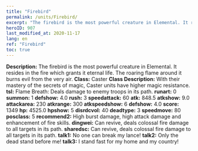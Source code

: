 ```yaml
---
title: "Firebird"
permalink: /units/Firebird/
excerpt: "The firebird is the most powerful creature in Elemental. It resides in the fire which grants it eternal life. The roaring flame around it burns evil from the very air."
heroID: 907
last_modified_at: 2020-11-17
lang: en
ref: "Firebird"
toc: true
---
```

 **Description:** The firebird is the most powerful creature in Elemental. It resides in the fire which grants it eternal life. The roaring flame around it burns evil from the very air.
 **Class:** Caster
 **Class Description:** With their mastery of the secrets of magic, Caster units have higher magic resistance.
 **tsl:** Flame Breath: Deals damage to enemy troops in its path.
 **runart:** 0
 **summon:** 1
 **defshow:** 4.0
 **rush:** 3
 **speedattack:** 60
 **atk:** 848.5
 **atkshow:** 9.0
 **attackarea:** 230
 **atkrange:** 300
 **atkspeedshow:** 6
 **defshow:** 4.0
 **score:** 1349
 **hp:** 4525.0
 **hpshow:** 5
 **disrdcvol:** 40
 **deadtype:** 3
 **speedmove:** 80
 **posclass:** 5
 **recommend2:** High burst damage, high attack damage and enhancement of fire skills.
 **dingwei:** Can revive, deals colossal fire damage to all targets in its path.
 **sharedsc:** Can revive, deals colossal fire damage to all targets in its path.
 **talk1:** No one can break my lance!
 **talk2:** Only the dead stand before me!
 **talk3:** I stand fast for my home and my country!
